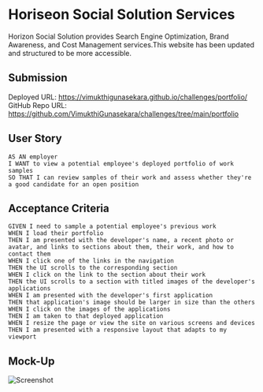 # Horiseon Social Solution Services 
Horizon Social Solution provides Search Engine Optimization, Brand Awareness, and Cost Management services.This website has been updated and structured to be more accessible.

## Submission

Deployed URL: https://vimukthigunasekara.github.io/challenges/portfolio/
<br>
GitHub Repo URL: https://github.com/VimukthiGunasekara/challenges/tree/main/portfolio

## User Story

```
AS AN employer
I WANT to view a potential employee's deployed portfolio of work samples
SO THAT I can review samples of their work and assess whether they're a good candidate for an open position
```

## Acceptance Criteria

```
GIVEN I need to sample a potential employee's previous work
WHEN I load their portfolio
THEN I am presented with the developer's name, a recent photo or avatar, and links to sections about them, their work, and how to contact them
WHEN I click one of the links in the navigation
THEN the UI scrolls to the corresponding section
WHEN I click on the link to the section about their work
THEN the UI scrolls to a section with titled images of the developer's applications
WHEN I am presented with the developer's first application
THEN that application's image should be larger in size than the others
WHEN I click on the images of the applications
THEN I am taken to that deployed application
WHEN I resize the page or view the site on various screens and devices
THEN I am presented with a responsive layout that adapts to my viewport
```

## Mock-Up

![Screenshot](./assets/images/01-html-css-git-homework-demo.png)
